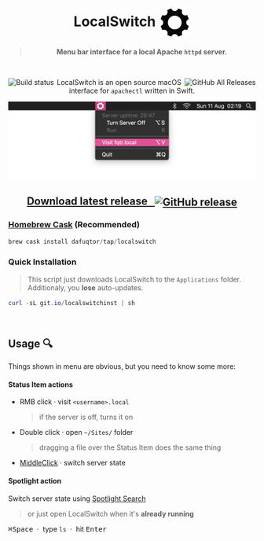 <h1 align="center">
  LocalSwitch <img align="center" height="64" width="64" src="LocalSwitch/Assets.xcassets/AppIcon.appiconset/Mac128x1.png">
</h1>

<blockquote align="center">
  <p><b>
    Menu bar interface for a local Apache <code>httpd</code> server.
  </b></p>
</blockquote>

<br>

<a align="left" href="//app.bitrise.io/app/0769bd3b0356ebfb"><img align="left" alt="Build status" src="https://app.bitrise.io/app/0769bd3b0356ebfb/status.svg?token=YB1MFGU_HjycQbCYYvbywQ"></a>

<a align="right" href="//github.com/DaFuqtor/LocalSwitch/releases"><img align="right" alt="GitHub All Releases" src="https://img.shields.io/github/downloads/dafuqtor/localswitch/total"></a>

<p align="center">LocalSwitch is an open source macOS interface for <code>apachectl</code> written in Swift.</p>

![preview](preview.png)

<h2 align="center">
  <a href="//github.com/DaFuqtor/LocalSwitch/releases/latest/download/LocalSwitch.zip">
    Download latest release &nbsp
    <a href="//github.com/DaFuqtor/LocalSwitch/releases/latest">
      <img align="center" alt="GitHub release" src="https://img.shields.io/github/release/dafuqtor/localswitch?label">
    </a>
  </a>
</h2>

### [Homebrew Cask](//brew.sh) (Recommended)

```powershell
brew cask install dafuqtor/tap/localswitch
```

### Quick Installation

> This script just downloads LocalSwitch to the `Applications` folder. Additionaly, you **lose** auto-updates.

```powershell
curl -sL git.io/localswitchinst | sh
```

<br>

## Usage :mag:

Things shown in menu are obvious, but you need to know some more:

#### Status Item actions

- RMB click · visit `<username>.local`
  
  > if the server is off, turns it on

- Double click · open `~/Sites/` folder

  > dragging a file over the Status Item does the same thing

- [MiddleClick](//github.com/DaFuqtor/MiddleClick-Catalina) · switch server state

#### Spotlight action

Switch server state using [Spotlight Search](//support.apple.com/en-us/HT204014)

> or just open LocalSwitch when it's **already running**

<p><kbd>⌘</kbd><kbd>Space</kbd> &nbsp·&nbsp type <code>ls</code> &nbsp·&nbsp hit <kbd>Enter</kbd>&nbsp</p>
